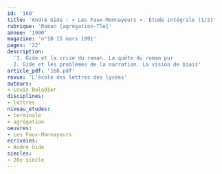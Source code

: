 ```yaml
---
id: '168'
title: 'André Gide : « Les Faux-Monnayeurs ». Étude intégrale (1/2)'
rubrique: 'Roman [agrégation-Tle]'
annee: '1990'
magazine: 'n°10 15 mars 1991'
pages: '22'
description: 
  '1. Gide et la crise du roman. La quête du roman pur
  2. Gide et les problèmes de la narration. La vision de biais'
article_pdf: '168.pdf'
revue: 'L’école des lettres des lycées'
auteurs:
- Louis Baladier
disciplines:
- lettres
niveau_etudes:
- terminale
- agrégation
oeuvres:
- Les Faux-Monnayeurs
ecrivains:
- André Gide
siecles:
- 20e siècle
---
```

